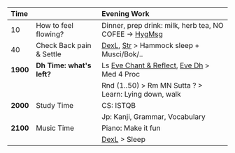 | Time     |    | Evening Work                                                              |
| :------- | :--| :------------------------------------------------------------------------ |
| 10 | How to feel flowing? | Dinner, prep drink: milk, herb tea, NO COFEE -> [HygMsg](https://github.com/ThanhNguyen24590/Process/blob/main/Body/HygMsg.md)                        |
| 40   | Check Back pain & Settle | [DexL](https://github.com/ThanhNguyen24590/Process/blob/main/Body/DexL.md), [Str](https://github.com/ThanhNguyen24590/Process/blob/main/Body/Str.md) > Hammock sleep + Musci/Bok/.. |
| **1900** | **Dh Time: what's left?** | Ls [Eve Chant & Reflect](https://www.dhammatalks.org/chant_index.html), [Eve Dh](https://www.dhammatalks.org/audio/evening/) > Med 4 Proc|
|          |  | Rnd (1..50) > Rm MN Sutta ? > Learn: Lying down, walk                     |
| **2000** | Study Time | CS: ISTQB                                                                 |
|          |  | Jp: Kanji, Grammar, Vocabulary                                                                   |
| **2100** | Music Time | Piano: Make it fun                                                        |
|          |    | [DexL](https://github.com/ThanhNguyen24590/Process/blob/main/Body/DexL.md) > Sleep |





